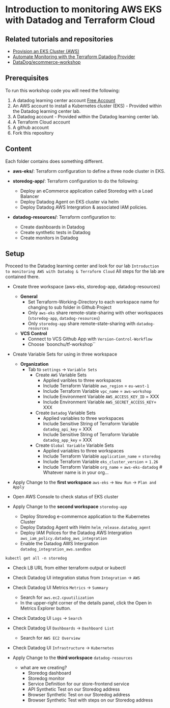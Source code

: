 # Introduction to monitoring AWS EKS with Datadog and Terraform Cloud

## Related tutorials and repositories

* [Provision an EKS Cluster (AWS)](https://developer.hashicorp.com/terraform/tutorials/kubernetes/eks)
* [Automate Monitoring with the Terraform Datadog Provider](https://developer.hashicorp.com/terraform/tutorials/applications/datadog-provider)
* [DataDog/ecommerce-workshop](https://github.com/DataDog/ecommerce-workshop/tree/main/deploy/generic-k8s/ecommerce-app)

## Prerequisites
To run this workshop code you will need the following:
1. A datadog learning center account [Free Account](https://learn.datadoghq.com/)
2. An AWS account to install a Kubernetes cluster (EKS) - Provided within the Datadog learning center lab. 
2. A Datadog account - Provided within the Datadog learning center lab. 
3. A Terraform Cloud account
4. A github account
5. Fork this repository

## Content

Each folder contains does something different.

* **aws-eks/**: Terraform configuration to define a three node cluster in EKS.
* **storedog-app/**: Terraform configuration to do the following:

  * Deploy an eCommerce application called Storedog with a Load Balancer
  * Deploy Datadog Agent on EKS cluster via helm
  * Deploy Datadog AWS Intergration & associated IAM policies.
* **datadog-resources/**: Terraform configuration to:

  * Create dashboards in Datadog
  * Create synthetic tests in Datadog
  * Create monitors in Datadog

## Setup
Proceed to the Datadog learning center and look for our lab `Introduction to monitoring AWS with Datadog & Terraform Cloud`
All steps for the lab are contained there. 

* Create three workspace (aws-eks, storedog-app, datadog-resources)
  * **General**
    * Set Terraform-Working-Directory to each workspace name for changing to sub folder in Github Project
    * Only `aws-eks` share remote-state-sharing with other workspaces (`storedog-app`, `datadog-resources`)
    * Only `storedog-app` share remote-state-sharing with `datadog-resources`
  * **VCS Control**
    * Connect to VCS Github App with `Version-Control-Workflow`
    * Choose `boonchu/tf-workshop``

* Create Variable Sets for using in three workspace
  * **Organization**
    * Tab to `settings` -> `Variable Sets`
      * Create `AWS` Variable Sets
        * Applied varibles to three workspaces
        * Include Terraform Variable `aws_region` = `eu-west-1`
        * Include Terraform Variable `vpc_name` = `aws-workshop`
        * Include Environment Variable `AWS_ACCESS_KEY_ID` = XXX
        * Include Environment Variable `AWS_SECRET_ACCESS_KEY`= XXX
      * Create `Datadog` Variable Sets
        * Applied variables to three workspaces
        * Include Sensitive String of Terraform Variable `datadog_api_key` = XXX
        * Include Sensitive String of Terraform Variable `datadog_app_key` = XXX
      * Create `Global Variable` Variable Sets
        * Applied variables to three workspaces
        * Include Terraform Variable `application_name` = `storedog`
        * Include Terraform Variable `eks_cluster_version` = `1.26`
        * Include Terraform Variable `org_name` = `aws-eks-datadog` # Whatever name is in your org...

* Apply Change to the **first workspace** `aws-eks` -> `New Run` -> `Plan and Apply`

* Open AWS Console to check status of EKS cluster

* Apply Change to the **second workspace** `storedog-app`

  * Deploy Storedog e-commernce application to the Kubernetes Cluster 
  * Deploy Datadog Agent with Helm `helm_release.datadog_agent`
  * Deploy IAM Polices for the Datadog AWS Intergration `aws_iam_policy.datadog_aws_integration`
  * Enable the Datadog AWS Intergration `datadog_integration_aws.sandbox`

`kubectl get all -n storedog`

  * Check LB URL from either terraform output or kubectl
  * Check Datadog UI integration status from `Integration` -> `AWS`
  * Check Datadog UI Metrics `Metrics` -> `Summary`
    * Search for `aws.ec2.cpuutilization`
    * In the upper-right corner of the details panel, click the Open in Metrics Explorer button.
  * Check Datadog UI `Logs` -> `Search`
  * Check Datadog UI `Dashboards` -> `Dashboard List`
    * Search for `AWS EC2 Overview`
  * Check Datadog UI `Infrastructure` -> `Kubernetes`

* Apply Change to the **third workspace** `datadog-resources`

  * what are we creating?
    * Storedog dashboard
    * Storedog monitor
    * Service Definition for our store-frontend service
    * API Synthetic Test on our Storedog address
    * Browser Synthetic Test on our Storedog address
    * Browser Synthetic Test with steps on our Storedog address
